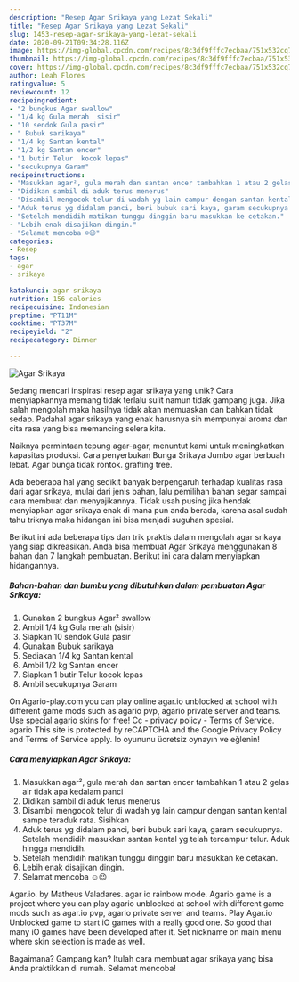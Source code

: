 ```yaml
---
description: "Resep Agar Srikaya yang Lezat Sekali"
title: "Resep Agar Srikaya yang Lezat Sekali"
slug: 1453-resep-agar-srikaya-yang-lezat-sekali
date: 2020-09-21T09:34:28.116Z
image: https://img-global.cpcdn.com/recipes/8c3df9fffc7ecbaa/751x532cq70/agar-srikaya-foto-resep-utama.jpg
thumbnail: https://img-global.cpcdn.com/recipes/8c3df9fffc7ecbaa/751x532cq70/agar-srikaya-foto-resep-utama.jpg
cover: https://img-global.cpcdn.com/recipes/8c3df9fffc7ecbaa/751x532cq70/agar-srikaya-foto-resep-utama.jpg
author: Leah Flores
ratingvalue: 5
reviewcount: 12
recipeingredient:
- "2 bungkus Agar swallow"
- "1/4 kg Gula merah  sisir"
- "10 sendok Gula pasir"
- " Bubuk sarikaya"
- "1/4 kg Santan kental"
- "1/2 kg Santan encer"
- "1 butir Telur  kocok lepas"
- "secukupnya Garam"
recipeinstructions:
- "Masukkan agar², gula merah dan santan encer tambahkan 1 atau 2 gelas air tidak apa kedalam panci"
- "Didikan sambil di aduk terus menerus"
- "Disambil mengocok telur di wadah yg lain campur dengan santan kental sampe teraduk rata. Sisihkan"
- "Aduk terus yg didalam panci, beri bubuk sari kaya, garam secukupnya. Setelah mendidih masukkan santan kental yg telah tercampur telur. Aduk hingga mendidih."
- "Setelah mendidih matikan tunggu dinggin baru masukkan ke cetakan."
- "Lebih enak disajikan dingin."
- "Selamat mencoba ☺️😉"
categories:
- Resep
tags:
- agar
- srikaya

katakunci: agar srikaya 
nutrition: 156 calories
recipecuisine: Indonesian
preptime: "PT11M"
cooktime: "PT37M"
recipeyield: "2"
recipecategory: Dinner

---
```



![Agar Srikaya](https://img-global.cpcdn.com/recipes/8c3df9fffc7ecbaa/751x532cq70/agar-srikaya-foto-resep-utama.jpg)

Sedang mencari inspirasi resep agar srikaya yang unik? Cara menyiapkannya memang tidak terlalu sulit namun tidak gampang juga. Jika salah mengolah maka hasilnya tidak akan memuaskan dan bahkan tidak sedap. Padahal agar srikaya yang enak harusnya sih mempunyai aroma dan cita rasa yang bisa memancing selera kita.

Naiknya permintaan tepung agar-agar, menuntut kami untuk meningkatkan kapasitas produksi. Cara penyerbukan Bunga Srikaya Jumbo agar berbuah lebat. Agar bunga tidak rontok. grafting tree.

Ada beberapa hal yang sedikit banyak berpengaruh terhadap kualitas rasa dari agar srikaya, mulai dari jenis bahan, lalu pemilihan bahan segar sampai cara membuat dan menyajikannya. Tidak usah pusing jika hendak menyiapkan agar srikaya enak di mana pun anda berada, karena asal sudah tahu triknya maka hidangan ini bisa menjadi suguhan spesial.


Berikut ini ada beberapa tips dan trik praktis dalam mengolah agar srikaya yang siap dikreasikan. Anda bisa membuat Agar Srikaya menggunakan 8 bahan dan 7 langkah pembuatan. Berikut ini cara dalam menyiapkan hidangannya.

<!--inarticleads1-->

##### Bahan-bahan dan bumbu yang dibutuhkan dalam pembuatan Agar Srikaya:

1. Gunakan 2 bungkus Agar² swallow
1. Ambil 1/4 kg Gula merah  (sisir)
1. Siapkan 10 sendok Gula pasir
1. Gunakan  Bubuk sarikaya
1. Sediakan 1/4 kg Santan kental
1. Ambil 1/2 kg Santan encer
1. Siapkan 1 butir Telur  kocok lepas
1. Ambil secukupnya Garam


On Agario-play.com you can play online agar.io unblocked at school with different game mods such as agario pvp, agario private server and teams. Use special agario skins for free! Cc - privacy policy - Terms of Service. agario This site is protected by reCAPTCHA and the Google Privacy Policy and Terms of Service apply. Io oyununu ücretsiz oynayın ve eğlenin! 

<!--inarticleads2-->

##### Cara menyiapkan Agar Srikaya:

1. Masukkan agar², gula merah dan santan encer tambahkan 1 atau 2 gelas air tidak apa kedalam panci
1. Didikan sambil di aduk terus menerus
1. Disambil mengocok telur di wadah yg lain campur dengan santan kental sampe teraduk rata. Sisihkan
1. Aduk terus yg didalam panci, beri bubuk sari kaya, garam secukupnya. Setelah mendidih masukkan santan kental yg telah tercampur telur. Aduk hingga mendidih.
1. Setelah mendidih matikan tunggu dinggin baru masukkan ke cetakan.
1. Lebih enak disajikan dingin.
1. Selamat mencoba ☺️😉


Agar.io. by Matheus Valadares. agar io rainbow mode. Agario game is a project where you can play agario unblocked at school with different game mods such as agar.io pvp, agario private server and teams. Play Agar.io Unblocked game to start iO games with a really good one. So good that many iO games have been developed after it. Set nickname on main menu where skin selection is made as well. 

Bagaimana? Gampang kan? Itulah cara membuat agar srikaya yang bisa Anda praktikkan di rumah. Selamat mencoba!
